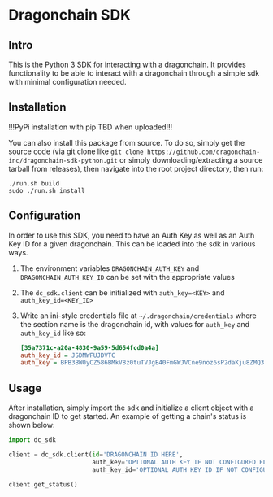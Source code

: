 # Dragonchain SDK

## Intro

This is the Python 3 SDK for interacting with a dragonchain.
It provides functionality to be able to interact with a dragonchain through a simple sdk with minimal configuration needed.

## Installation

!!!PyPi installation with pip TBD when uploaded!!!

You can also install this package from source. To do so, simply get the source code (via git clone like `git clone https://github.com/dragonchain-inc/dragonchain-sdk-python.git` or simply downloading/extracting a source tarball from releases), then navigate into the root project directory, then run:

    ./run.sh build
    sudo ./run.sh install

## Configuration

In order to use this SDK, you need to have an Auth Key as well as an Auth Key ID for a given dragonchain. This can be loaded into the sdk in various ways.

1. The environment variables `DRAGONCHAIN_AUTH_KEY` and `DRAGONCHAIN_AUTH_KEY_ID` can be set with the appropriate values
2. The `dc_sdk.client` can be initialized with `auth_key=<KEY>` and `auth_key_id=<KEY_ID>`
3. Write an ini-style credentials file at `~/.dragonchain/credentials` where the section name is the dragonchain id, with values for `auth_key` and `auth_key_id` like so:

    ```ini
    [35a7371c-a20a-4830-9a59-5d654fcd0a4a]
    auth_key_id = JSDMWFUJDVTC
    auth_key = BPB3BW0yCZ586BMkV8z0tuTVJgE40FmGWJVCne9noz6sP2daKju8ZMQ3I3OK8lSnD44uT524ApP6sehlqujX9t
    ```

## Usage

After installation, simply import the sdk and initialize a client object with a dragonchain ID to get started.
An example of getting a chain's status is shown below:

```python
import dc_sdk

client = dc_sdk.client(id='DRAGONCHAIN ID HERE',
                       auth_key='OPTIONAL AUTH KEY IF NOT CONFIGURED ELSEWHERE',
                       auth_key_id='OPTIONAL AUTH KEY ID IF NOT CONFIGURED ELSEWHERE')

client.get_status()
```
